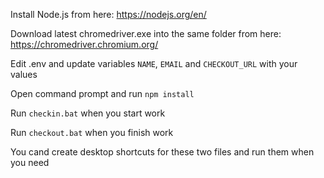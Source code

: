 Install Node.js from here: https://nodejs.org/en/

Download latest chromedriver.exe into the same folder from here: https://chromedriver.chromium.org/

Edit .env and update variables `NAME`, `EMAIL` and `CHECKOUT_URL` with your values

Open command prompt and run `npm install`

Run `checkin.bat` when you start work

Run `checkout.bat` when you finish work

You cand create desktop shortcuts for these two files and run them when you need

